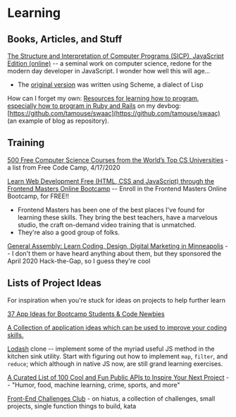 # Learning

## Books, Articles, and Stuff

[The Structure and Interpretation of Computer Programs \(SICP\), JavaScript Edition \(online\)](https://sicp.comp.nus.edu.sg) -- a seminal work on computer science, redone for the modern day developer in JavaScript. I wonder how well this will age...

* The [original version](https://en.wikipedia.org/wiki/Structure_and_Interpretation_of_Computer_Programs) was written using Scheme, a dialect of Lisp

How can I forget my own: [Resources for learning how to program, especially how to program in Ruby and Rails](https://github.com/tamouse/swaac/blob/master/posts/learning.org#resources-for-learning-how-to-program-especially-how-to-program-in-ruby-and-rails) on my devbog: [https://github.com/tamouse/swaac](https://github.com/tamouse/swaac)  \(an example of blog as repository\).

## Training

[500 Free Computer Science Courses from the World’s Top CS Universities](https://www.freecodecamp.org/news/free-courses-top-cs-universities/) - a list from Free Code Camp, 4/17/2020

[Learn Web Development Free \(HTML, CSS and JavaScript\) through the Frontend Masters Online Bootcamp](https://frontendmasters.com/bootcamp/) -- Enroll in the Frontend Masters Online Bootcamp, for FREE!!

* Frontend Masters has been one of the best places I've found for learning these skills. They bring the best teachers, have a marvelous studio, the craft on-demand video training that is unmatched.
* They're also a good group of folks. 

[General Assembly: Learn Coding, Design, Digital Marketing in Minneapolis](https://generalassemb.ly/locations/minneapolis) -- I don't them or have heard anything about them, but they sponsored the April 2020 Hack-the-Gap, so I guess they're cool

## Lists of Project Ideas

For inspiration when you're stuck for ideas on projects to help further learn

[37 App Ideas for Bootcamp Students & Code Newbies](https://dev.to/sylwiavargas/33-app-ideas-for-bootcamp-students-code-newbies-3n28)

[A Collection of application ideas which can be used to improve your coding skills.](https://github.com/florinpop17/app-ideas)

[Lodash](https://lodash.com) clone -- implement some of the myriad useful JS method in the kitchen sink utility. Start with figuring out how to implement `map`, `filter`, and `reduce`; which although in native JS now, are still grand learning exercises.

[A Curated List of 100 Cool and Fun Public APIs to Inspire Your Next Project](https://medium.com/better-programming/a-curated-list-of-100-cool-and-fun-public-apis-to-inspire-your-next-project-7600ce3e9b3)  -- "Humor, food, machine learning, crime, sports, and more"

[Front-End Challenges Club](https://piccalil.li/category/front-end%20challenges%20club/) - on hiatus, a collection of challenges, small projects, single function things to build, kata



